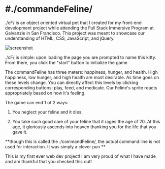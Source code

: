 #./commandeFeline/
========
./cF/ is an object oriented virtual pet that I created for my front-end development project while attending the Full Stack Immersive Program at Galvanzie in San Francisco. This project was meant to showcase our understanding of HTML, CSS, JavaScript, and jQuery.

![screenshot](http://i.imgur.com/qk4Mfns.jpg)

./cF/ is simple: upon loading the page you are prompted to name this kitty. From there, you click the "start" button to initialize the game.

The commandFeline has three meters: happiness, hunger, and health. High happiness, low hunger, and high health are most desirable. As time goes on these levels change. You can directly affect this levels by clicking corresponding buttons: play, feed, and medicate. Our Feline's sprite reacts appropriately based on how it's feeling.

The game can end 1 of 2 ways: 

1) You neglect your feline and it dies. 

2) You take such good care of your feline that it rages the age of 20. At this age, it gloriously ascends into heaven thanking you for the life that you gave it.

**though this is called the ./commandFeline/, the actual command line is not used for interaction. It was simply a clever pun ** 

This is my first ever web dev project! I am very proud of what I have made and am thankful that you checked this out!
